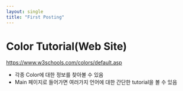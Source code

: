 ```yaml
---
layout: single
title: "First Posting"
---
```


# Color Tutorial(Web Site)

https://www.w3schools.com/colors/default.asp

* 각종 Color에 대한 정보를 찾아볼 수 있음
* Main 페이지로 들어가면 여러가지 언어에 대한 간단한 tutorial을 볼 수 있음
